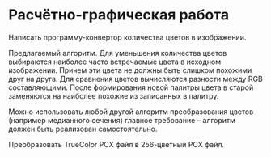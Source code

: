 # Расчётно-графическая работа

Написать программу-конвертор количества цветов в изображении.

Предлагаемый алгоритм. Для уменьшения количества цветов выбираются
наиболее часто встречаемые цвета в исходном изображении. Причем эти цвета не
должны быть слишком похожими друг на друга. Для сравнения цветов
вычисляются разности между RGB составляющими. После формирования новой палитры цвета 
в старой заменяются на наиболее похожие из  записанных в палитру.

Можно использовать любой другой алгоритм преобразования цветов
(например медианного сечения) главное требование – алгоритм должен быть
реализован самостоятельно.

Преобразовать TrueColor PCX файл в 256-цветный PCX файл.
